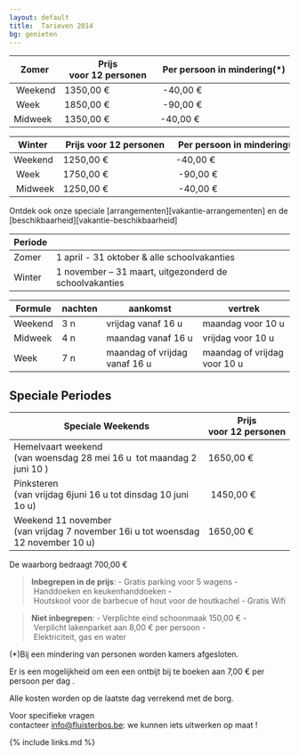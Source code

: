 ```yaml
---
layout: default
title:  Tarieven 2014
bg: genieten
---
```


|  Zomer  | Prijs voor 12 personen | Per persoon in mindering(*)
|---------|------------------------|----------------------------
| Weekend | 1350,00&nbsp;€  | -40,00&nbsp;€
| Week    | 1850,00&nbsp;€  | -90,00&nbsp;€
| Midweek | 1350,00&nbsp;€  | -40,00&nbsp;€

| Winter  | Prijs voor 12 personen | Per persoon in mindering(*)
|---------|------------------------|----------------------------
| Weekend | 1250,00&nbsp;€  | -40,00&nbsp;€
| Week    | 1750,00&nbsp;€  | -90,00&nbsp;€
| Midweek | 1250,00&nbsp;€  | -40,00&nbsp;€

Ontdek ook onze speciale [arrangementen][vakantie-arrangementen] en de [beschikbaarheid][vakantie-beschikbaarheid]

|Periode ||
|------- |-------------
|Zomer   |  1 april - 31 oktober  & alle schoolvakanties            
|Winter  |  1 november – 31 maart, uitgezonderd de schoolvakanties 

|Formule | nachten | aankomst                                | vertrek
|--------|---------|-----------------------------------------|-----------------------------------
|Weekend | 3 n     | vrijdag vanaf&nbsp;16&nbsp;u            | maandag voor&nbsp;10&nbsp;u
|Midweek | 4 n     | maandag vanaf&nbsp;16&nbsp;u            | vrijdag voor&nbsp;10&nbsp;u
|Week    | 7 n     | maandag of vrijdag vanaf&nbsp;16&nbsp;u | maandag of vrijdag voor&nbsp;10&nbsp;u


## Speciale Periodes

| Speciale Weekends         | Prijs voor 12 personen | Per persoon in mindering(*)
|---------------------------|-----------------------------------------|-----------------------------------
| Hemelvaart weekend (van woensdag 28 mei 16&nbsp;u  tot maandag 2 juni 10&nbsp;)            | 1650,00&nbsp;€ | -45,00&nbsp;€ 
| Pinksteren (van vrijdag 6juni 16&nbsp;u tot dinsdag 10 juni 1o&nbsp;u)                     | 1450,00&nbsp;€ | -42,00&nbsp;€    
| Weekend 11 november (van vrijdag 7 november 16i&nbsp;u tot woensdag 12 november 10&nbsp;u) | 1650,00&nbsp;€ | -45,00&nbsp;€   

De waarborg bedraagt 700,00&nbsp;€

> **Inbegrepen in de prijs**: - Gratis parking voor 5 wagens - Handdoeken en keukenhanddoeken - Houtskool voor de barbecue of hout voor de houtkachel - Gratis Wifi

> **Niet inbegrepen**: - Verplichte eind schoonmaak 150,00&nbsp;€ - Verplicht lakenparket aan 8,00&nbsp;€ per persoon - Elektriciteit, gas en water

(*)Bij een mindering van personen worden kamers afgesloten.

Er is een mogelijkheid om een een ontbijt bij te boeken aan 7,00&nbsp;€ per persoon per dag .

Alle kosten worden op de laatste dag verrekend met de borg.

Voor specifieke vragen contacteer info@fluisterbos.be: we kunnen iets uitwerken op maat !


{% include links.md %}

